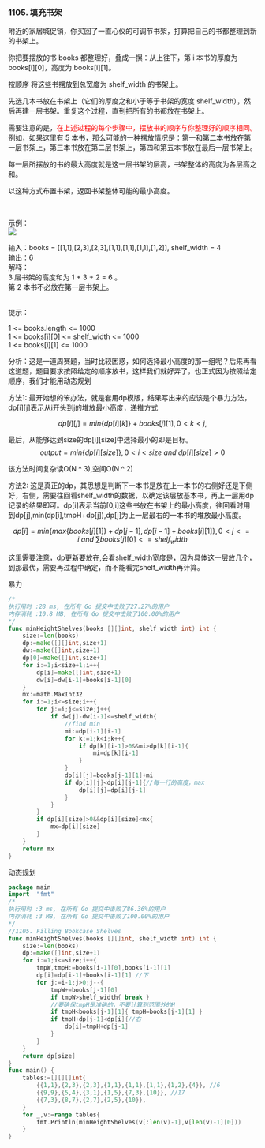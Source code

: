 ### 1105. 填充书架

附近的家居城促销，你买回了一直心仪的可调节书架，打算把自己的书都整理到新的书架上。

你把要摆放的书 books 都整理好，叠成一摞：从上往下，第 i 本书的厚度为 books[i][0]，高度为 books[i][1]。

按顺序 将这些书摆放到总宽度为 shelf_width 的书架上。

先选几本书放在书架上（它们的厚度之和小于等于书架的宽度 shelf_width），然后再建一层书架。重复这个过程，直到把所有的书都放在书架上。

需要注意的是，<font color=red>在上述过程的每个步骤中，摆放书的顺序与你整理好的顺序相同。</font> 例如，如果这里有 5 本书，那么可能的一种摆放情况是：第一和第二本书放在第一层书架上，第三本书放在第二层书架上，第四和第五本书放在最后一层书架上。

每一层所摆放的书的最大高度就是这一层书架的层高，书架整体的高度为各层高之和。 

以这种方式布置书架，返回书架整体可能的最小高度。

 

示例：  
![](https://assets.leetcode-cn.com/aliyun-lc-upload/uploads/2019/06/28/shelves.png)


输入：books = [[1,1],[2,3],[2,3],[1,1],[1,1],[1,1],[1,2]], shelf_width = 4    
输出：6   
解释：   
3 层书架的高度和为 1 + 3 + 2 = 6 。   
第 2 本书不必放在第一层书架上。   
 

提示：

1 <= books.length <= 1000   
1 <= books[i][0] <= shelf_width <= 1000   
1 <= books[i][1] <= 1000   


分析：这是一道周赛题，当时比较困惑，如何选择最小高度的那一组呢？后来再看这道题，题目要求按照给定的顺序放书，这样我们就好弄了，也正式因为按照给定顺序，我们才能用动态规划

方法1: 最开始想的笨办法，就是套用dp模版，结果写出来的应该是个暴力方法，dp[i][j]表示从i开头到j的堆放最小高度，递推方式

$$
dp[i][j]=min\{ dp[i][k] \}+books[j][1],0< k < j,
$$

最后，从能够达到size的dp[i][size]中选择最小的即是目标。
$$
output=min\{dp[i][size]\},0< i < size  \ and \ dp[i][size]>0
$$

该方法时间复杂读O(N ^ 3),空间O(N ^ 2)

方法2: 这是真正的dp，其思想是判断下一本书是放在上一本书的右侧好还是下侧好，右侧，需要往回看shelf_width的数据，以确定该层放基本书，再上一层用dp记录的结果即可。dp[i]表示当前[0,i]这些书放在书架上的最小高度，往回看时用到dp[j],min(dp[i],tmpH+dp[j]),dp[j]为上一层最右的一本书的堆放最小高度。

$$
dp[i]=min\{max\{books[j][1]\}+dp[j-1],dp[i-1]+books[i][1]\},0< j <= i \ and \ \sum{books[j][0]}<= shelf_width
$$

这里需要注意，dp更新要放在,会看shelf_width宽度是，因为具体这一层放几个，到那最优，需要再过程中确定，而不能看完shelf_width再计算。

暴力

```go
/*
执行用时 :28 ms, 在所有 Go 提交中击败了27.27%的用户
内存消耗 :10.8 MB, 在所有 Go 提交中击败了100.00%的用户
*/
func minHeightShelves(books [][]int, shelf_width int) int {
	size:=len(books)
	dp:=make([][]int,size+1)
	dw:=make([]int,size+1)
	dp[0]=make([]int,size+1)
	for i:=1;i<size+1;i++{
		dp[i]=make([]int,size+1)
		dw[i]=dw[i-1]+books[i-1][0]
	}
	mx:=math.MaxInt32
	for i:=1;i<=size;i++{
		for j:=i;j<=size;j++{
			if dw[j]-dw[i-1]<=shelf_width{
				//find min
				mi:=dp[i-1][i-1]
				for k:=1;k<i;k++{
					if dp[k][i-1]>0&&mi>dp[k][i-1]{
						mi=dp[k][i-1]
					}
				}
				dp[i][j]=books[j-1][1]+mi
				if dp[i][j]<dp[i][j-1]{//每一行的高度，max
					dp[i][j]=dp[i][j-1]
				}
			}
		}
		if dp[i][size]>0&&dp[i][size]<mx{
			mx=dp[i][size]
		}
	}
	return mx
}
```

动态规划

```go
package main
import  "fmt"
/*
执行用时 :3 ms, 在所有 Go 提交中击败了86.36%的用户
内存消耗 :3 MB, 在所有 Go 提交中击败了100.00%的用户
*/
//1105. Filling Bookcase Shelves
func minHeightShelves(books [][]int, shelf_width int) int {
	size:=len(books)
	dp:=make([]int,size+1)
	for i:=1;i<=size;i++{
		tmpW,tmpH:=books[i-1][0],books[i-1][1]
		dp[i]=dp[i-1]+books[i-1][1] //下
		for j:=i-1;j>0;j--{
			tmpW+=books[j-1][0]
			if tmpW>shelf_width{ break }
			//要确保tmpH是准确的，不要计算到范围外的H
			if tmpH<books[j-1][1]{ tmpH=books[j-1][1] }
			if tmpH+dp[j-1]<dp[i]{//右
				dp[i]=tmpH+dp[j-1]
			}
		}
	}
	return dp[size]
}
func main() {
	tables:=[][][]int{
		{{1,1},{2,3},{2,3},{1,1},{1,1},{1,1},{1,2},{4}}, //6
		{{9,9},{5,4},{3,1},{1,5},{7,3},{10}}, //17
		{{7,3},{8,7},{2,7},{2,5},{10}},
	}
	for _,v:=range tables{
		fmt.Println(minHeightShelves(v[:len(v)-1],v[len(v)-1][0]))
	}
}

```